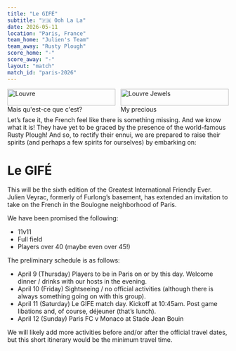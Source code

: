 ```yaml
---
title: "Le GIFÉ"
subtitle: "🇫🇷 Ooh La La"
date: 2026-05-11
location: "Paris, France"
team_home: "Julien's Team"
team_away: "Rusty Plough"
score_home: "-"
score_away: "-"
layout: "match"
match_id: "paris-2026"
---
```



<div style="display:grid; grid-template-columns: repeat(auto-fit, minmax(240px, 1fr)); gap: 12px; align-items:start; margin-bottom: 1.5rem;">
  <figure style="margin:0;">
    <img src="https://media.rustyploughfc.com/LE-GIFE-louvre.jpg" alt="Louvre" style="width:100%; height:auto;" loading="lazy">
    <figcaption>Mais qu'est-ce que c'est?</figcaption>
  </figure>
  <figure style="margin:0;">
    <img src="https://media.rustyploughfc.com/LE-GIFE-jewels.jpg" alt="Louvre Jewels" style="width:100%; height:auto;" loading="lazy">
    <figcaption>My precious</figcaption>
  </figure>
</div>


Let’s face it, the French feel like there is something missing. And we know what it is! They have yet to be graced by 
the presence of the world-famous Rusty Plough! And so, to rectify their ennui, we are prepared to raise their spirits 
(and perhaps a few spirits for ourselves) by embarking on:

# Le GIFÉ

This will be the sixth edition of the Greatest International Friendly Ever. Julien Veyrac, formerly of Furlong’s 
basement, has extended an invitation to take on the French in the Boulogne neighborhood of Paris. 

We have been promised the following:

- 11v11
- Full field
- Players over 40 (maybe even over 45!)


The preliminary schedule is as follows:

- April 9 (Thursday) Players to be in Paris on or by this day. Welcome dinner / drinks with our hosts in the evening.
- April 10 (Friday) Sightseeing / no official activities (although there is always something going on with this group).
- April 11 (Saturday) Le GIFE match day. Kickoff at 10:45am. Post game libations and, of course, déjeuner (that’s lunch).
- April 12 (Sunday) Paris FC v Monaco at Stade Jean Bouin


We will likely add more activities before and/or after the official travel dates, but this short
itinerary would be the minimum travel time. 

